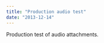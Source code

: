 ```yaml
---
title: "Production audio test"
date: "2013-12-14"
---
```


<div class="content">
<p>Production test of audio attachments.</p>
</div>
